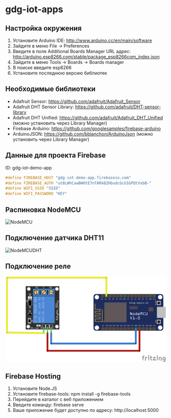 # gdg-iot-apps

## Настройка окружения
1. Установите Arduino IDE: http://www.arduino.cc/en/main/software
2. Зайдите в меню File -> Preferences
3. Введите в поле Additional Boards Manager URL адрес: http://arduino.esp8266.com/stable/package_esp8266com_index.json
4. Зайдите в меню Tools -> Boards -> Boards manager
5. В поиске введите esp8266
6. Установите последнюю версию библиотек

## Необходимые библиотеки
* Adafruit Sensor: https://github.com/adafruit/Adafruit_Sensor
* Adafruit DHT Sensor Library: https://github.com/adafruit/DHT-sensor-library
* Adafruit DHT Unified: https://github.com/adafruit/Adafruit_DHT_Unified (можно установить через Library Manager)
* Firebase Arduino: https://github.com/googlesamples/firebase-arduino
* ArduinoJSON: https://github.com/bblanchon/ArduinoJson (можно установить через Library Manager)

## Данные для проекта Firebase
ID:  gdg-iot-demo-app

```C
#define FIREBASE_HOST "gdg-iot-demo-app.firebaseio.com"
#define FIREBASE_AUTH "ut8LWhCawBW8tE7nTARkBZHbudcGcU1GPQtVxbB-"
#define WIFI_SSID "SSID"
#define WIFI_PASSWORD "KEY"
```

## Распиновка NodeMCU
![NodeMCU](https://raw.githubusercontent.com/nodemcu/nodemcu-devkit-v1.0/master/Documents/NODEMCU_DEVKIT_V1.0_PINMAP.png)

## Подключение датчика DHT11
![NodeMCUDHT](http://www.seeedstudio.com/recipe/img/recipe/2015-05/5555de22a4b2a.jpg)

## Подключение реле
![NodeMCIRelay](https://raw.githubusercontent.com/popsodav/gdg-iot-apps/master/FirebaseESP8266_RELAY/relay.png)

## Firebase Hosting
1. Установите Node.JS
2. Установите firebase-tools: 
npm install -g firebase-tools
3. Перейдите в каталог с веб приложением
4. Введите команду:
firebase serve
5. Ваше приложение будет доступно по адресу: 
http://localhost:5000
